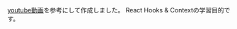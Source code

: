 [youtube動画](https://www.youtube.com/watch?v=XuFDcZABiDQ)を参考にして作成しました。
React Hooks & Contextの学習目的です。


